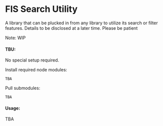 # FIS Search Utility
A library that can be plucked in from any library to utilize its search or filter features.
Details to be disclosed at a later time. Please be patient

Note:
WIP

#### TBU:

No special setup required.

Install required node modules:

```  
TBA
```  
Pull submodules: 

```  
TBA
```  
#### Usage:
TBA